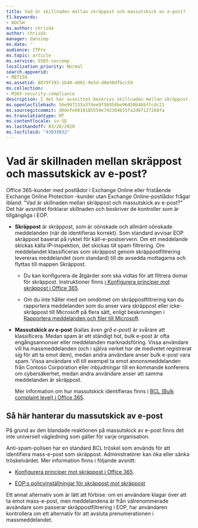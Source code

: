 ```yaml
---
title: Vad är skillnaden mellan skräppost och massutskick av e-post?
f1.keywords:
- NOCSH
ms.author: chrisda
author: chrisda
manager: dansimp
ms.date: ''
audience: ITPro
ms.topic: article
ms.service: O365-seccomp
localization_priority: Normal
search.appverid:
- MET150
ms.assetid: 8079f193-1b40-4081-9e5d-d0e50dfbcc59
ms.collection:
- M365-security-compliance
description: I det här avsnittet beskrivs skillnaden mellan skräppost (skräppost) och massutskick av e-post och relaterade kontroller i Office 365.
ms.openlocfilehash: 56e997235a374ee9f56956be96458b46bffcdc21
ms.sourcegitcommit: d00efe6010185559e742304b55fa2d07127268fa
ms.translationtype: MT
ms.contentlocale: sv-SE
ms.lasthandoff: 03/28/2020
ms.locfileid: "43033632"
---
```

# <a name="whats-the-difference-between-junk-email-and-bulk-email"></a>Vad är skillnaden mellan skräppost och massutskick av e-post?

Office 365-kunder med postlådor i Exchange Online eller fristående Exchange Online Protection -kunder utan Exchange Online-postlådor frågar ibland: "Vad är skillnaden mellan skräppost och massutskick av e-post?" Det här avsnittet förklarar skillnaden och beskriver de kontroller som är tillgängliga i EOP.

- **Skräppost** är skräppost, som är oönskade och allmänt oönskade meddelanden (när de identifieras korrekt). Som standard avvisar EOP skräppost baserat på ryktet för käll-e-postservern. Om ett meddelande skickas källa IP-inspektion, det skickas till spam filtrering. Om meddelandet klassificeras som skräppost genom skräppostfiltrering levereras meddelandet (som standard) till de avsedda mottagarna och flyttas till mappen Skräppost.

  - Du kan konfigurera de åtgärder som ska vidtas för att filtrera domar för skräppost. Instruktioner finns [i Konfigurera principer mot skräppost i Office 365](configure-your-spam-filter-policies.md).

  - Om du inte håller med om omdömet om skräppostfiltrering kan du rapportera meddelanden som du anser vara skräppost eller icke-skräppost till Microsoft på flera sätt, enligt beskrivningen i [Rapportera meddelanden och filer till Microsoft](report-junk-email-messages-to-microsoft.md).

- **Massutskick av e-post** (kallas även _grå e-post)_ är svårare att klassificera. Medan spam är ett ständigt hot, bulk e-post är ofta engångsannonser eller meddelanden marknadsföring. Vissa användare vill ha massmeddelanden (och i själva verket har de medvetet registrerat sig för att ta emot dem), medan andra användare anser bulk e-post vara spam. Vissa användare vill till exempel ta emot annonsmeddelanden från Contoso Corporation eller inbjudningar till en kommande konferens om cybersäkerhet, medan andra användare anser att samma meddelanden är skräppost.

  Mer information om hur massutskick identifieras finns i [BCL (Bulk complaint level) i Office 365](bulk-complaint-level-values.md).

## <a name="how-to-manage-bulk-email"></a>Så här hanterar du massutskick av e-post

På grund av den blandade reaktionen på massutskick av e-post finns det inte universell vägledning som gäller för varje organisation.

Anti-spam-polisen har en standard BCL tröskel som används för att identifiera mass-e-post som skräppost. Administratörer kan öka eller sänka tröskelvärdet. Mer information finns i följande avsnitt:

- [Konfigurera principer mot skräppost i Office 365](configure-your-spam-filter-policies.md).

- [EOP:s policyinställningar för skräppost mot skräppost](recommended-settings-for-eop-and-office365-atp.md#eop-anti-spam-policy-settings)

Ett annat alternativ som är lätt att förbise: om en användare klagar över att ta emot mass-e-post, men meddelandena är från välrenommerade avsändare som passerar skräppostfiltrering i EOP, har användaren kontrollera om ett alternativ för att avsluta prenumerationen i massmeddelandet.
